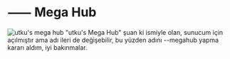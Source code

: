 # ⸺ Mega Hub
![utku's mega hub](https://i.imgur.com/3jUoP7v.jpg)
"utku's Mega Hub" şuan ki ismiyle olan, sunucum için açılmıştır ama adı ileri de değişebilir, bu yüzden adını --megahub yapma kararı aldım, iyi bakınmalar.
